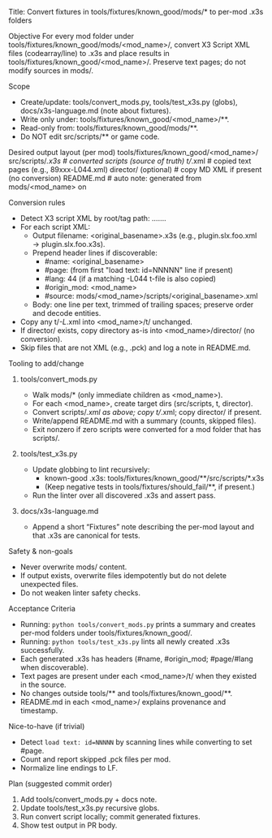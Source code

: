 Title: Convert fixtures in tools/fixtures/known_good/mods/* to per-mod .x3s folders

Objective
For every mod folder under tools/fixtures/known_good/mods/<mod_name>/, convert X3 Script XML files (codearray/line) to .x3s and place results in tools/fixtures/known_good/<mod_name>/. Preserve text pages; do not modify sources in mods/.

Scope
- Create/update: tools/convert_mods.py, tools/test_x3s.py (globs), docs/x3s-language.md (note about fixtures).
- Write only under: tools/fixtures/known_good/<mod_name>/**.
- Read-only from: tools/fixtures/known_good/mods/**.
- Do NOT edit src/scripts/** or game code.

Desired output layout (per mod)
tools/fixtures/known_good/<mod_name>/
  src/scripts/*.x3s        # converted scripts (source of truth)
  t/*.xml                  # copied text pages (e.g., 89xxx-L044.xml)
  director/ (optional)     # copy MD XML if present (no conversion)
  README.md                # auto note: generated from mods/<mod_name> on <date>

Conversion rules
- Detect X3 script XML by root/tag path: <codearray><line>…</line>…</codearray>.
- For each script XML:
  - Output filename: <original_basename>.x3s (e.g., plugin.slx.foo.xml → plugin.slx.foo.x3s).
  - Prepend header lines if discoverable:
    - #name: <original_basename>
    - #page: <NNNNN> (from first "load text: id=NNNNN" line if present)
    - #lang: 44 (if a matching -L044 t-file is also copied)
    - #origin_mod: <mod_name>
    - #source: mods/<mod_name>/scripts/<original_basename>.xml
  - Body: one line per <line> text, trimmed of trailing spaces; preserve order and decode entities.
- Copy any t/*-L*.xml into <mod_name>/t/ unchanged.
- If director/ exists, copy directory as-is into <mod_name>/director/ (no conversion).
- Skip files that are not XML (e.g., .pck) and log a note in README.md.

Tooling to add/change
1) tools/convert_mods.py
   - Walk mods/* (only immediate children as <mod_name>).
   - For each <mod_name>, create target dirs (src/scripts, t, director).
   - Convert scripts/*.xml as above; copy t/*.xml; copy director/ if present.
   - Write/append README.md with a summary (counts, skipped files).
   - Exit nonzero if zero scripts were converted for a mod folder that has scripts/.

2) tools/test_x3s.py
   - Update globbing to lint recursively:
     - known-good .x3s: tools/fixtures/known_good/**/src/scripts/*.x3s
     - (Keep negative tests in tools/fixtures/should_fail/**, if present.)
   - Run the linter over all discovered .x3s and assert pass.

3) docs/x3s-language.md
   - Append a short “Fixtures” note describing the per-mod layout and that .x3s are canonical for tests.

Safety & non-goals
- Never overwrite mods/ content.
- If output exists, overwrite files idempotently but do not delete unexpected files.
- Do not weaken linter safety checks.

Acceptance Criteria
- Running: `python tools/convert_mods.py` prints a summary and creates per-mod folders under tools/fixtures/known_good/.
- Running: `python tools/test_x3s.py` lints all newly created .x3s successfully.
- Each generated .x3s has headers (#name, #origin_mod; #page/#lang when discoverable).
- Text pages are present under each <mod_name>/t/ when they existed in the source.
- No changes outside tools/** and tools/fixtures/known_good/**.
- README.md in each <mod_name>/ explains provenance and timestamp.

Nice-to-have (if trivial)
- Detect `load text: id=NNNNN` by scanning lines while converting to set #page.
- Count and report skipped .pck files per mod.
- Normalize line endings to LF.

Plan (suggested commit order)
1) Add tools/convert_mods.py + docs note.
2) Update tools/test_x3s.py recursive globs.
3) Run convert script locally; commit generated fixtures.
4) Show test output in PR body.